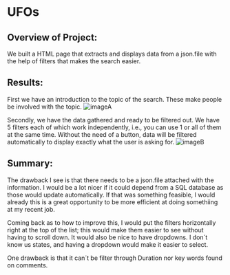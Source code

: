 # UFOs

## Overview of Project:
We built a HTML page that extracts and displays data from a json.file with the help of filters that makes the search easier.

## Results: 
First we have an introduction to the topic of the search. These make people be involved with the topic.
![imageA]()

Secondly, we have the data gathered and ready to be filtered out. We have 5 filters each of which work independently, i.e., you can use 1 or all of them at the same time. Without the need of a button, data will be filtered automatically to display exactly what the user is asking for.
![imageB]()

## Summary: 
The drawback I see is that there needs to be a json.file attached with the information. I would be a lot nicer if it could depend from a SQL database as those would update automatically. If that was something feasible, I would already this is a great opportunity to be more efficient at doing somethiing at my recent job.

Coming back as to how to improve this, I would put the filters horizontally right at the top of the list; this would make them easier to see without having to scroll down. It would also be nice to have dropdowns. I don´t know us states, and having a dropdown would make it easier to select.

One drawback is that it can´t be filter through Duration nor key words found on comments.
